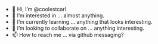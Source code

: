 - 👋 Hi, I’m @coolestcarl
- 👀 I’m interested in ... almost anything.
- 🌱 I’m currently learning ... anything that looks interesting.
- 💞️ I’m looking to collaborate on ... anything interesting.
- 📫 How to reach me ... via github messaging?

<!---
coolestcarl/coolestcarl is a ✨ special ✨ repository because its `README.md` (this file) appears on your GitHub profile.
You can click the Preview link to take a look at your changes.
--->
